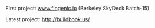 First project: www.fingenic.io (Berkeley SkyDeck Batch-15)

Latest project: http://buildbook.us/


<!---
RodsF1/RodsF1 is a ✨ special ✨ repository because its `README.md` (this file) appears on your GitHub profile.
You can click the Preview link to take a look at your changes.
--->
